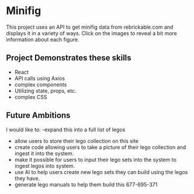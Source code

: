 # Minifig

This project uses an API to get minifig data from rebrickable.com and displays it in a variety of ways. Click on the images to reveal a bit more information about each figure.

## Project Demonstrates these skills

- React
- API calls using Axios
- complex components
- Utilizing state, props, etc.
- complex CSS

## Future Ambitions

I would like to:
-expand this into a full list of legos
- allow users to store their lego collection on this site
- create code allowing users to take a picture of their lego collection and ingest it into the system.
- make it possible for users to input their lego sets into the system to ingest legos into system.
- use AI to help users create new lego sets they can build using the legos they have.
- generate lego manuals to help them build this 677-695-371